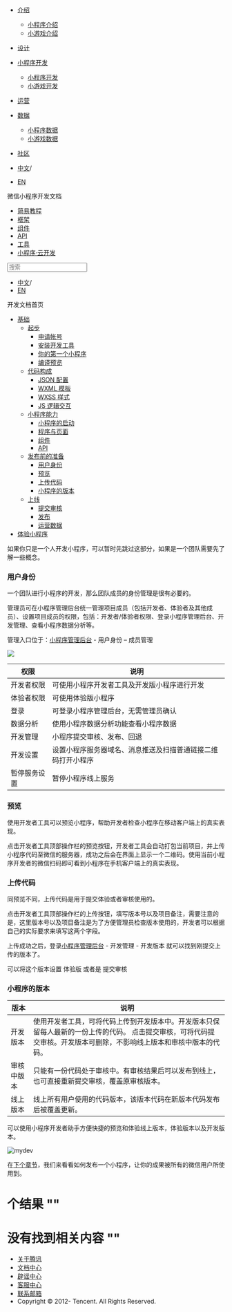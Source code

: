 <div class="book with-summary">

<div class="head">

<div class="head_box">

# [](javascript:; "_('微信公众平台 小程序')")

<div class="header_ctrls">

*   [介绍](javascript:;)
    *   [小程序介绍](https://developers.weixin.qq.com/miniprogram/introduction/index.html?t=18102320)
    *   [小游戏介绍](https://developers.weixin.qq.com/minigame/introduction/index.html?t=18102320)
*   [设计](https://developers.weixin.qq.com/miniprogram/design/index.html?t=18102320)
*   [小程序开发](javascript:;)
    *   [小程序开发](https://developers.weixin.qq.com/miniprogram/dev/index.html?t=18102320)
    *   [小游戏开发](https://developers.weixin.qq.com/minigame/dev/index.html?t=18102320)
*   [运营](https://developers.weixin.qq.com/miniprogram/product/index.html?t=18102320)
*   [数据](javascript:;)
    *   [小程序数据](https://developers.weixin.qq.com/miniprogram/analysis/index.html?t=18102320)
    *   [小游戏数据](https://developers.weixin.qq.com/minigame/analysis/index.html?t=18102320)
*   [社区](https://developers.weixin.qq.com/)

*   [中文](https://developers.weixin.qq.com/miniprogram/dev/quickstart/basic/role.html?t=18102320)<span class="split-line">/</span>
*   [EN](https://developers.weixin.qq.com/miniprogram/en/dev/quickstart/basic/role.html?t=18102320)

</div>

</div>

</div>

<div class="sub_nav_box">

<div class="sub_nav_inner">

<div class="book-summary-opr" id="js-book-summary-opr"><a class="book-summary-btn"></a></div>

<div class="top_sub_nav">

<div class="top_title_wap"><span class="icon_title icon_dev"></span>

微信小程序开发文档

</div>

*   [简易教程](../../)
*   [框架](../../framework/MINA.html)
*   [组件](../../component/)
*   [API](../../api/)
*   [工具](../../devtools/devtools.html)
*   [小程序·云开发](../../wxcloud/basis/getting-started.html)

</div>

<div id="book-search-input" role="search">

<form><label for="search-input" class="search-icon" id="js-search-icon"></label><input type="text" id="search-input" name="search-input" placeholder="搜索"> </form>

</div>

*   [中文](https://developers.weixin.qq.com/miniprogram/dev/quickstart/basic/role.html?t=18102320)<span class="split-line">/</span>
*   [EN](https://developers.weixin.qq.com/miniprogram/en/dev/quickstart/basic/role.html?t=18102320)

</div>

</div>

<div class="book-summary">

<div class="book-summary-home" id="js-summary-home"><a><span class="icon_home_s icon_dev"></span><span class="s_title_2">开发文档首页</span></a></div>

<nav role="navigation">

*   [基础](../../)
    *   [起步](../../)
        *   [申请帐号](../../#申请帐号)
        *   [安装开发工具](../../#安装开发工具)
        *   [你的第一个小程序](../../#你的第一个小程序)
        *   [编译预览](../../#编译预览)
    *   [代码构成](./file.html)
        *   [JSON 配置](./file.html#json-配置)
        *   [WXML 模板](./file.html#wxml-模板)
        *   [WXSS 样式](./file.html#wxss-样式)
        *   [JS 逻辑交互](./file.html#js-交互逻辑)
    *   [小程序能力](./framework.html)
        *   [小程序的启动](./framework.html#小程序的启动)
        *   [程序与页面](./framework.html#程序与页面)
        *   [组件](./framework.html#组件)
        *   [API](./framework.html#api)
    *   [发布前的准备](./role.html)
        *   [用户身份](./role.html#用户身份)
        *   [预览](./role.html#预览)
        *   [上传代码](./role.html#上传代码)
        *   [小程序的版本](./role.html#小程序的版本)
    *   [上线](./release.html)
        *   [提交审核](./release.html#提交审核)
        *   [发布](./release.html#发布)
        *   [运营数据](./release.html#运营数据)
*   [体验小程序](../../demo.html)

</nav>

</div>

<div class="book-body">

<div class="body-inner">

<div class="page-wrapper" tabindex="-1" role="main">

<div class="page-inner">

<div id="book-search-results">

<div class="search-noresults">

<section class="normal markdown-section">

如果你只是一个人开发小程序，可以暂时先跳过这部分，如果是一个团队需要先了解一些概念。

### 用户身份

一个团队进行小程序的开发，那么团队成员的身份管理是很有必要的。

管理员可在小程序管理后台统一管理项目成员（包括开发者、体验者及其他成员）、设置项目成员的权限，包括：开发者/体验者权限、登录小程序管理后台、开发管理、查看小程序数据分析等。

管理入口位于：[小程序管理后台](https://mp.weixin.qq.com) - 用户身份 – 成员管理

![](https://developers.weixin.qq.com/miniprogram/dev/image/quickstart/role.jpg?t=18102320)

<table>

<thead>

<tr>

<th>权限</th>

<th>说明</th>

</tr>

</thead>

<tbody>

<tr>

<td>开发者权限</td>

<td>可使用小程序开发者工具及开发版小程序进行开发</td>

</tr>

<tr>

<td>体验者权限</td>

<td>可使用体验版小程序</td>

</tr>

<tr>

<td>登录</td>

<td>可登录小程序管理后台，无需管理员确认</td>

</tr>

<tr>

<td>数据分析</td>

<td>使用小程序数据分析功能查看小程序数据</td>

</tr>

<tr>

<td>开发管理</td>

<td>小程序提交审核、发布、回退</td>

</tr>

<tr>

<td>开发设置</td>

<td>设置小程序服务器域名、消息推送及扫描普通链接二维码打开小程序</td>

</tr>

<tr>

<td>暂停服务设置</td>

<td>暂停小程序线上服务</td>

</tr>

</tbody>

</table>

### 预览

使用开发者工具可以预览小程序，帮助开发者检查小程序在移动客户端上的真实表现。

点击开发者工具顶部操作栏的预览按钮，开发者工具会自动打包当前项目，并上传小程序代码至微信的服务器，成功之后会在界面上显示一个二维码。使用当前小程序开发者的微信扫码即可看到小程序在手机客户端上的真实表现。

### 上传代码

同预览不同，上传代码是用于提交体验或者审核使用的。

点击开发者工具顶部操作栏的上传按钮，填写版本号以及项目备注，需要注意的是，这里版本号以及项目备注是为了方便管理员检查版本使用的，开发者可以根据自己的实际要求来填写这两个字段。

上传成功之后，登录[小程序管理后台](https://mp.weixin.qq.com) - 开发管理 - 开发版本 就可以找到刚提交上传的版本了。

可以将这个版本设置 体验版 或者是 提交审核

### 小程序的版本

<table>

<thead>

<tr>

<th>版本</th>

<th>说明</th>

</tr>

</thead>

<tbody>

<tr>

<td>开发版本</td>

<td>使用开发者工具，可将代码上传到开发版本中。开发版本只保留每人最新的一份上传的代码。  
点击提交审核，可将代码提交审核。开发版本可删除，不影响线上版本和审核中版本的代码。</td>

</tr>

<tr>

<td>审核中版本</td>

<td>只能有一份代码处于审核中。有审核结果后可以发布到线上，也可直接重新提交审核，覆盖原审核版本。</td>

</tr>

<tr>

<td>线上版本</td>

<td>线上所有用户使用的代码版本，该版本代码在新版本代码发布后被覆盖更新。</td>

</tr>

</tbody>

</table>

可以使用小程序开发者助手方便快捷的预览和体验线上版本，体验版本以及开发版本。

![mydev](https://developers.weixin.qq.com/miniprogram/dev/image/quickstart/mydev.jpg?t=18102320)

在[下个章节](release.html)，我们来看看如何发布一个小程序，让你的成果被所有的微信用户所使用到。

</section>

</div>

<div class="search-results">

<div class="has-results">

# <span class="search-results-count"></span>个结果 "<span class="search-query"></span>"

</div>

<div class="no-results">

# 没有找到相关内容 "<span class="search-query"></span>"

</div>

</div>

</div>

</div>

</div>

<div class="foot" id="footer">

*   [关于腾讯](https://www.tencent.com/)
*   [文档中心](https://developers.weixin.qq.com/miniprogram/introduction/index.html)
*   [辟谣中心](https://mp.weixin.qq.com/cgi-bin/opshowpage?action=dispelinfo)
*   [客服中心](https://kf.qq.com/product/wx_xcx.html)
*   [联系邮箱](mailto:weixinmp@qq.com)
*   Copyright © 2012-<span id="s_copyright_year"></span> Tencent. All Rights Reserved.

</div>

</div>

[](./framework.html)[](./release.html)</div>

</div>